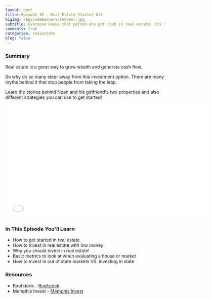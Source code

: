 ```yaml
---
layout: post
title: Episode 10 - Real Estate Starter Kit
bigimg: /EpisodeBanners/reddeer.jpg
subtitle: Everyone knows that person who got rich in real estate. Its time you looked into it! Learn how much money you need and best strategies to start. 
comments: true 
categories: realestate
blog: false
---
```


### Summary

Real estate is a great way to grow wealth and generate cash flow. 

So why do so many steer away from this investment option. There are many myths behind it that stop people from taking the leap. 

Learn the stories behind Noah and his girlfriend's two properties and also different strategies you can use to get started! 

<iframe style="border: none" src="//html5-player.libsyn.com/embed/episode/id/5375541/height/360/width/640/theme/legacy/autonext/no/thumbnail/yes/autoplay/no/preload/no/no_addthis/no/direction/backward/" height="360" width="640" scrolling="no"  allowfullscreen webkitallowfullscreen mozallowfullscreen oallowfullscreen msallowfullscreen></iframe>


### In This Episode You'll Learn

* How to get started in real estate
* How to invest in real estate with low money 
* Why you should invest in real estate! 
* Basic metrics to look at when evaluating a house or market
* How to invest in out of state markets VS. investing in state 

### Resources

* Roofstock - [Roofstock](https://www.roofstock.com/)
* Memphis Invest - [Memphis Invest](http://www.memphisinvest.com/)

<br><br>